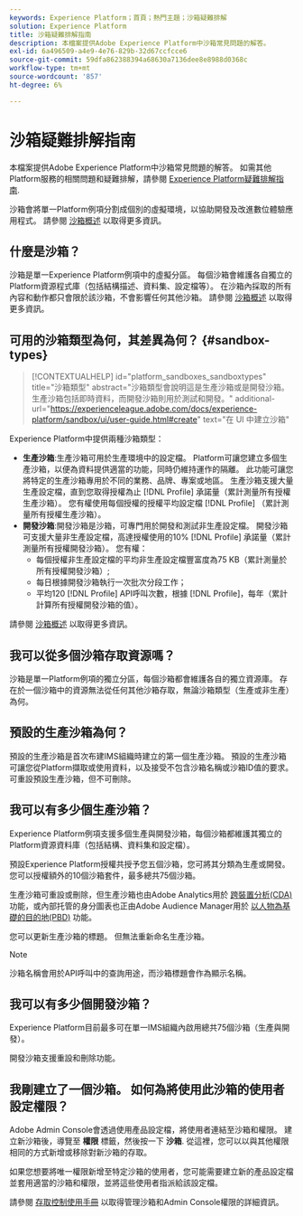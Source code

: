 ```yaml
---
keywords: Experience Platform；首頁；熱門主題；沙箱疑難排解
solution: Experience Platform
title: 沙箱疑難排解指南
description: 本檔案提供Adobe Experience Platform中沙箱常見問題的解答。
exl-id: 6a496509-a4e9-4e76-829b-32d67ccfcce6
source-git-commit: 59dfa862388394a68630a7136dee8e8988d0368c
workflow-type: tm+mt
source-wordcount: '857'
ht-degree: 6%

---
```


# 沙箱疑難排解指南

本檔案提供Adobe Experience Platform中沙箱常見問題的解答。 如需其他Platform服務的相關問題和疑難排解，請參閱 [Experience Platform疑難排解指南](../landing/troubleshooting.md).

沙箱會將單一Platform例項分割成個別的虛擬環境，以協助開發及改進數位體驗應用程式。 請參閱 [沙箱概述](home.md) 以取得更多資訊。

## 什麼是沙箱？

沙箱是單一Experience Platform例項中的虛擬分區。 每個沙箱會維護各自獨立的Platform資源程式庫（包括結構描述、資料集、設定檔等）。 在沙箱內採取的所有內容和動作都只會限於該沙箱，不會影響任何其他沙箱。 請參閱 [沙箱概述](home.md) 以取得更多資訊。

## 可用的沙箱類型為何，其差異為何？ {#sandbox-types}

>[!CONTEXTUALHELP]
>id="platform_sandboxes_sandboxtypes"
>title="沙箱類型"
>abstract="沙箱類型會說明這是生產沙箱或是開發沙箱。生產沙箱包括即時資料，而開發沙箱則用於測試和開發。"
>additional-url="https://experienceleague.adobe.com/docs/experience-platform/sandbox/ui/user-guide.html#create" text="在 UI 中建立沙箱"

Experience Platform中提供兩種沙箱類型：

* **生產沙箱**:生產沙箱可用於生產環境中的設定檔。 Platform可讓您建立多個生產沙箱，以便為資料提供適當的功能，同時仍維持運作的隔離。 此功能可讓您將特定的生產沙箱專用於不同的業務、品牌、專案或地區。 生產沙箱支援大量生產設定檔，直到您取得授權為止 [!DNL Profile] 承諾量（累計測量所有授權生產沙箱）。 您有權使用每個授權的授權平均設定檔 [!DNL Profile] （累計測量所有授權生產沙箱）。
* **開發沙箱**:開發沙箱是沙箱，可專門用於開發和測試非生產設定檔。 開發沙箱可支援大量非生產設定檔，高達授權使用的10% [!DNL Profile] 承諾量（累計測量所有授權開發沙箱）。 您有權：
   * 每個授權非生產設定檔的平均非生產設定檔豐富度為75 KB（累計測量於所有授權開發沙箱）;
   * 每日根據開發沙箱執行一次批次分段工作；
   * 平均120 [!DNL Profile] API呼叫次數，根據 [!DNL Profile]，每年（累計計算所有授權開發沙箱的值）。

請參閱 [沙箱概述](./home.md) 以取得更多資訊。

## 我可以從多個沙箱存取資源嗎？

沙箱是單一Platform例項的獨立分區，每個沙箱都會維護各自的獨立資源庫。 存在於一個沙箱中的資源無法從任何其他沙箱存取，無論沙箱類型（生產或非生產）為何。

## 預設的生產沙箱為何？

預設的生產沙箱是首次布建IMS組織時建立的第一個生產沙箱。 預設的生產沙箱可讓您從Platform擷取或使用資料，以及接受不包含沙箱名稱或沙箱ID值的要求。 可重設預設生產沙箱，但不可刪除。

## 我可以有多少個生產沙箱？

Experience Platform例項支援多個生產與開發沙箱，每個沙箱都維護其獨立的Platform資源資料庫（包括結構、資料集和設定檔）。

預設Experience Platform授權共授予您五個沙箱，您可將其分類為生產或開發。 您可以授權額外的10個沙箱套件，最多總共75個沙箱。

生產沙箱可重設或刪除，但生產沙箱也由Adobe Analytics用於 [跨裝置分析(CDA)](https://experienceleague.adobe.com/docs/analytics/components/cda/overview.html) 功能，或內部托管的身分圖表也正由Adobe Audience Manager用於 [以人物為基礎的目的地(PBD)](https://experienceleague.adobe.com/docs/audience-manager/user-guide/features/destinations/people-based/people-based-destinations-overview.html) 功能。

您可以更新生產沙箱的標題。 但無法重新命名生產沙箱。

>[!NOTE]
>
>沙箱名稱會用於API呼叫中的查詢用途，而沙箱標題會作為顯示名稱。

## 我可以有多少個開發沙箱？

Experience Platform目前最多可在單一IMS組織內啟用總共75個沙箱（生產與開發）。

開發沙箱支援重設和刪除功能。

## 我剛建立了一個沙箱。 如何為將使用此沙箱的使用者設定權限？

Adobe Admin Console會透過使用產品設定檔，將使用者連結至沙箱和權限。 建立新沙箱後，導覽至 **權限** 標籤，然後按一下 **沙箱**. 從這裡，您可以以與其他權限相同的方式新增或移除對新沙箱的存取。

如果您想要將唯一權限新增至特定沙箱的使用者，您可能需要建立新的產品設定檔並套用適當的沙箱和權限，並將這些使用者指派給該設定檔。

請參閱 [存取控制使用手冊](../access-control/ui/overview.md) 以取得管理沙箱和Admin Console權限的詳細資訊。
